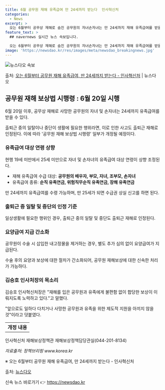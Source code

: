 ```yaml
---
title: 6월 공무원 재해 유족급여 만 24세까지 받는다  인사혁신처
categories:
  - News
excerpt: >
  오는 6월부터 공무상 재해로 숨진 공무원의 자녀손자녀는 만 24세까지 재해 유족급여를 받을 수 있게 된다. …
feature_text: >
  ## navernews 실시간 뉴스 속보입니다.

  오는 6월부터 공무상 재해로 숨진 공무원의 자녀손자녀는 만 24세까지 재해 유족급여를 받을 수 있게 된다. …
image: 'https://newsdao.kr/res/images/meta/newsdao_breakingnews.jpg'
---
```


![뉴스다오 속보](https://newsdao.kr/res/images/meta/newsdao_breakingnews.jpg)

<p>출처: <a href="https://newsdao.kr/3583" rel="dofollow">오는 6월부터 공무원 재해 유족급여, 만 24세까지 받는다 - 인사혁신처</a> | 뉴스다오</p>

<h2 data-ke-size="size26">공무원 재해 보상법 시행령 : 6월 20일 시행</h2>
<p data-ke-size="size16">6월 20일 이후, 공무상 재해로 사망한 공무원의 자녀 및 손자녀는 24세까지 유족급여를 받을 수 있다.</p>
<p data-ke-size="size16">출퇴근 중의 일탈이나 중단이 생활에 필요한 행위라면, 이로 인한 사고도 출퇴근 재해로 인정된다. 이에 따라 '공무원 재해 보상법 시행령' 일부가 개정될 예정이다.</p>

<h3 data-ke-size="size24">유족급여 대상 연령 상향</h3>
<p data-ke-size="size16">현행 19세 미만에서 25세 미만으로 자녀 및 손자녀의 유족급여 대상 연령이 상향 조정된다.</p>
<ul>
    <li>재해 유족급여 수급 대상: <b>공무원의 배우자, 부모, 자녀, 조부모, 손자녀</b></li>
    <li>유족급여 종류: <b>순직 유족연금, 위험직무순직 유족연금, 장해 유족연금</b></li>
</ul>
<p data-ke-size="size16">만 24세까지 유족급여를 수령 가능하며, 만 25세가 되면 수급권 상실 신고를 하면 된다.</p>

<h3 data-ke-size="size24">출퇴근 중 일탈 및 중단의 인정 기준</h3>
<p data-ke-size="size16">일상생활에 필요한 행위인 경우, 출퇴근 중의 일탈 및 중단도 출퇴근 재해로 인정된다.</p>

<h3 data-ke-size="size24">요양급여 지급 간소화</h3>
<p data-ke-size="size16">공무원이 수술 시 삽입한 내고정물을 제거하는 경우, 별도 추가 심의 없이 요양급여가 지급된다.</p>
<p data-ke-size="size16">수술 후의 요양과 보상에 대한 절차가 간소화되어, 공무원 재해보상에 대한 신속한 처리가 가능하다.</p>

<h3 data-ke-size="size24">김승호 인사처장의 목소리</h3>
<p data-ke-size="size16">김승호 인사혁신처장은 "재해를 입은 공무원과 유족에게 불편함 없이 합당한 보상이 이뤄지도록 노력하고 있다."고 말했다.</p>
<p data-ke-size="size16">"앞으로도 일하다 다치거나 사망한 공무원과 유족을 위한 제도적 지원을 아끼지 않을 것"이라고 덧붙였다.</p>

<table>
    <tr>
        <td style="text-align: center; height: 17px;"><b>개정 내용</b></td>
    </tr>
</table>
<p data-ke-size="size16">인사혁신처 재해보상정책관 재해보상정책담당관실(044-201-8134)</p>
<p data-ke-size="size16"><i>자료출처: 정책브리핑 www.korea.kr</i></p>
<p data-ke-size="size16">※ 오는 6월부터 공무원 재해 유족급여, 만 24세까지 받는다 - 인사혁신처</p>
<p data-ke-size="size16">출처: <a href="https://newsdao.kr/3583">뉴스다오</a></p> 

신속 뉴스 바로가기 👉 <a href="https://newsdao.kr" rel="dofollow">https://newsdao.kr</a>


